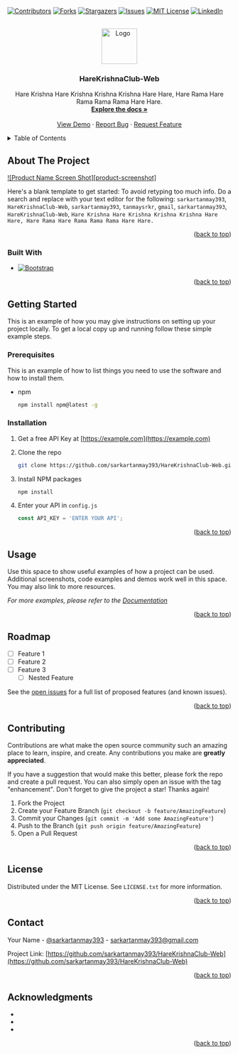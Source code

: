 <!-- Improved compatibility of back to top link: See: https://github.com/othneildrew/Best-README-Template/pull/73 -->
<a name="readme-top"></a>
<!--
*** Thanks for checking out the Best-README-Template. If you have a suggestion
*** that would make this better, please fork the repo and create a pull request
*** or simply open an issue with the tag "enhancement".
*** Don't forget to give the project a star!
*** Thanks again! Now go create something AMAZING! :D
-->

<!-- PROJECT SHIELDS -->
<!--
*** I'm using markdown "reference style" links for readability.
*** Reference links are enclosed in brackets [ ] instead of parentheses ( ).
*** See the bottom of this document for the declaration of the reference variables
*** for contributors-url, forks-url, etc. This is an optional, concise syntax you may use.
*** https://www.markdownguide.org/basic-syntax/#reference-style-links
-->
[![Contributors][contributors-shield]][contributors-url]
[![Forks][forks-shield]][forks-url]
[![Stargazers][stars-shield]][stars-url]
[![Issues][issues-shield]][issues-url]
[![MIT License][license-shield]][license-url]
[![LinkedIn][linkedin-shield]][linkedin-url]

<!-- PROJECT LOGO -->
<br />
<div align="center">
  <a href="https://github.com/sarkartanmay393/HareKrishnaClub-Web">
    <img src="images/logo.png" alt="Logo" width="80" height="80">
  </a>

<h3 align="center">HareKrishnaClub-Web</h3>

  <p align="center">
    Hare Krishna Hare Krishna Krishna Krishna Hare Hare, Hare Rama Hare Rama Rama Rama Hare Hare.
    <br />
    <a href="https://github.com/sarkartanmay393/HareKrishnaClub-Web"><strong>Explore the docs »</strong></a>
    <br />
    <br />
    <a href="https://github.com/sarkartanmay393/HareKrishnaClub-Web">View Demo</a>
    ·
    <a href="https://github.com/sarkartanmay393/HareKrishnaClub-Web/issues">Report Bug</a>
    ·
    <a href="https://github.com/sarkartanmay393/HareKrishnaClub-Web/issues">Request Feature</a>
  </p>
</div>

<!-- TABLE OF CONTENTS -->
<details>
  <summary>Table of Contents</summary>
  <ol>
    <li>
      <a href="#about-the-project">About The Project</a>
      <ul>
        <li><a href="#built-with">Built With</a></li>
      </ul>
    </li>
    <li>
      <a href="#getting-started">Getting Started</a>
      <ul>
        <li><a href="#prerequisites">Prerequisites</a></li>
        <li><a href="#installation">Installation</a></li>
      </ul>
    </li>
    <li><a href="#usage">Usage</a></li>
    <li><a href="#roadmap">Roadmap</a></li>
    <li><a href="#contributing">Contributing</a></li>
    <li><a href="#license">License</a></li>
    <li><a href="#contact">Contact</a></li>
    <li><a href="#acknowledgments">Acknowledgments</a></li>
  </ol>
</details>

<!-- ABOUT THE PROJECT -->
## About The Project

[![Product Name Screen Shot][product-screenshot]](https://example.com)

Here's a blank template to get started: To avoid retyping too much info. Do a search and replace with your text editor for the following: `sarkartanmay393`, `HareKrishnaClub-Web`, `sarkartanmay393`, `tanmaysrkr`, `gmail`, `sarkartanmay393`, `HareKrishnaClub-Web`, `Hare Krishna Hare Krishna Krishna Krishna Hare Hare, Hare Rama Hare Rama Rama Rama Hare Hare.`

<p align="right">(<a href="#readme-top">back to top</a>)</p>

### Built With

* [![Bootstrap][Bootstrap.com]][Bootstrap-url]


<p align="right">(<a href="#readme-top">back to top</a>)</p>

<!-- GETTING STARTED -->
## Getting Started

This is an example of how you may give instructions on setting up your project locally.
To get a local copy up and running follow these simple example steps.

### Prerequisites

This is an example of how to list things you need to use the software and how to install them.

* npm

  ```sh
  npm install npm@latest -g
  ```

### Installation

1. Get a free API Key at [https://example.com](https://example.com)
2. Clone the repo

   ```sh
   git clone https://github.com/sarkartanmay393/HareKrishnaClub-Web.git
   ```

3. Install NPM packages

   ```sh
   npm install
   ```

4. Enter your API in `config.js`

   ```js
   const API_KEY = 'ENTER YOUR API';
   ```

<p align="right">(<a href="#readme-top">back to top</a>)</p>

<!-- USAGE EXAMPLES -->
## Usage

Use this space to show useful examples of how a project can be used. Additional screenshots, code examples and demos work well in this space. You may also link to more resources.

_For more examples, please refer to the [Documentation](https://example.com)_

<p align="right">(<a href="#readme-top">back to top</a>)</p>

<!-- ROADMAP -->
## Roadmap

* [ ] Feature 1
* [ ] Feature 2
* [ ] Feature 3
  * [ ] Nested Feature

See the [open issues](https://github.com/sarkartanmay393/HareKrishnaClub-Web/issues) for a full list of proposed features (and known issues).

<p align="right">(<a href="#readme-top">back to top</a>)</p>

<!-- CONTRIBUTING -->
## Contributing

Contributions are what make the open source community such an amazing place to learn, inspire, and create. Any contributions you make are **greatly appreciated**.

If you have a suggestion that would make this better, please fork the repo and create a pull request. You can also simply open an issue with the tag "enhancement".
Don't forget to give the project a star! Thanks again!

1. Fork the Project
2. Create your Feature Branch (`git checkout -b feature/AmazingFeature`)
3. Commit your Changes (`git commit -m 'Add some AmazingFeature'`)
4. Push to the Branch (`git push origin feature/AmazingFeature`)
5. Open a Pull Request

<p align="right">(<a href="#readme-top">back to top</a>)</p>

<!-- LICENSE -->
## License

Distributed under the MIT License. See `LICENSE.txt` for more information.

<p align="right">(<a href="#readme-top">back to top</a>)</p>

<!-- CONTACT -->
## Contact

Your Name - [@sarkartanmay393](https://twitter.com/sarkartanmay393) - sarkartanmay393@gmail.com

Project Link: [https://github.com/sarkartanmay393/HareKrishnaClub-Web](https://github.com/sarkartanmay393/HareKrishnaClub-Web)

<p align="right">(<a href="#readme-top">back to top</a>)</p>

<!-- ACKNOWLEDGMENTS -->
## Acknowledgments

* []()
* []()
* []()

<p align="right">(<a href="#readme-top">back to top</a>)</p>

<!-- MARKDOWN LINKS & IMAGES -->
<!-- https://www.markdownguide.org/basic-syntax/#reference-style-links -->

[contributors-shield]: https://img.shields.io/github/contributors/sarkartanmay393/HareKrishnaClub-Web.svg?style=for-the-badge
[contributors-url]: https://github.com/sarkartanmay393/HareKrishnaClub-Web/graphs/contributors
[forks-shield]: https://img.shields.io/github/forks/sarkartanmay393/HareKrishnaClub-Web.svg?style=for-the-badge
[forks-url]: https://github.com/sarkartanmay393/HareKrishnaClub-Web/network/members
[stars-shield]: https://img.shields.io/github/stars/sarkartanmay393/HareKrishnaClub-Web.svg?style=for-the-badge
[stars-url]: https://github.com/sarkartanmay393/HareKrishnaClub-Web/stargazers
[issues-shield]: https://img.shields.io/github/issues/sarkartanmay393/HareKrishnaClub-Web.svg?style=for-the-badge
[issues-url]: https://github.com/sarkartanmay393/HareKrishnaClub-Web/issues
[license-shield]: https://img.shields.io/github/license/sarkartanmay393/HareKrishnaClub-Web.svg?style=for-the-badge
[license-url]: https://github.com/sarkartanmay393/HareKrishnaClub-Web/blob/master/LICENSE.txt
[linkedin-shield]: https://img.shields.io/badge/-LinkedIn-black.svg?style=for-the-badge&logo=linkedin&colorB=555
[linkedin-url]: https://linkedin.com/in/tanmaysrkr

[Bootstrap.com]: https://img.shields.io/badge/Bootstrap-563D7C?style=for-the-badge&logo=bootstrap&logoColor=white
[Bootstrap-url]: https://getbootstrap.com
